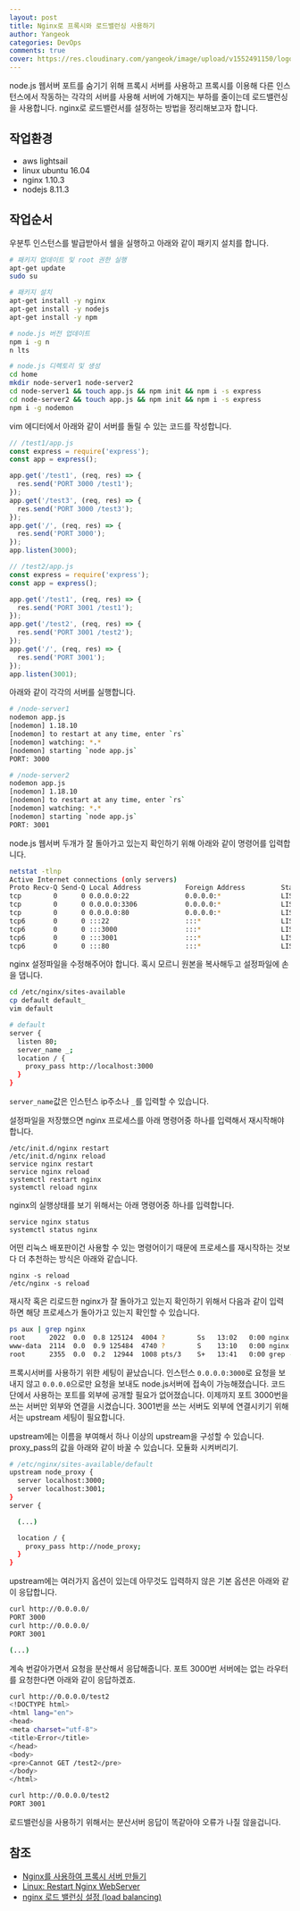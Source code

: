 ```yaml
---
layout: post
title: Nginx로 프록시와 로드밸런싱 사용하기
author: Yangeok
categories: DevOps
comments: true
cover: https://res.cloudinary.com/yangeok/image/upload/v1552491150/logo/posts/nginx.jpg
---
```


node.js 웹서버 포트를 숨기기 위해 프록시 서버를 사용하고 프록시를 이용해 다른 인스턴스에서 작동하는 각각의 서버를 사용해 서버에 가해지는 부하를 줄이는데 로드밸런싱을 사용합니다. nginx로 로드밸런서를 설정하는 방법을 정리해보고자 합니다.

## 작업환경

- aws lightsail
- linux ubuntu 16.04
- nginx 1.10.3
- nodejs 8.11.3

## 작업순서

우분투 인스턴스를 발급받아서 쉘을 실행하고 아래와 같이 패키지 설치를 합니다.

```sh
# 패키지 업데이트 및 root 권한 실행
apt-get update
sudo su

# 패키지 설치
apt-get install -y nginx
apt-get install -y nodejs
apt-get install -y npm

# node.js 버전 업데이트
npm i -g n
n lts

# node.js 디렉토리 및 생성
cd home
mkdir node-server1 node-server2
cd node-server1 && touch app.js && npm init && npm i -s express
cd node-server2 && touch app.js && npm init && npm i -s express
npm i -g nodemon
```

vim 에디터에서 아래와 같이 서버를 돌릴 수 있는 코드를 작성합니다.

```js
// /test1/app.js
const express = require('express');
const app = express();

app.get('/test1', (req, res) => {
  res.send('PORT 3000 /test1');
});
app.get('/test3', (req, res) => {
  res.send('PORT 3000 /test3');
});
app.get('/', (req, res) => {
  res.send('PORT 3000');
});
app.listen(3000);

// /test2/app.js
const express = require('express');
const app = express();

app.get('/test1', (req, res) => {
  res.send('PORT 3001 /test1');
});
app.get('/test2', (req, res) => {
  res.send('PORT 3001 /test2');
});
app.get('/', (req, res) => {
  res.send('PORT 3001');
});
app.listen(3001);
```

아래와 같이 각각의 서버를 실행합니다.

```sh
# /node-server1
nodemon app.js
[nodemon] 1.18.10
[nodemon] to restart at any time, enter `rs`
[nodemon] watching: *.*
[nodemon] starting `node app.js`
PORT: 3000

# /node-server2
nodemon app.js
[nodemon] 1.18.10
[nodemon] to restart at any time, enter `rs`
[nodemon] watching: *.*
[nodemon] starting `node app.js`
PORT: 3001
```

node.js 웹서버 두개가 잘 돌아가고 있는지 확인하기 위해 아래와 같이 명령어를 입력합니다.

```sh
netstat -tlnp
Active Internet connections (only servers)
Proto Recv-Q Send-Q Local Address           Foreign Address         State       PID/Program name
tcp        0      0 0.0.0.0:22              0.0.0.0:*               LISTEN      1102/sshd
tcp        0      0 0.0.0.0:3306            0.0.0.0:*               LISTEN      1097/mysqld
tcp        0      0 0.0.0.0:80              0.0.0.0:*               LISTEN      2022/nginx -g daemo
tcp6       0      0 :::22                   :::*                    LISTEN      1102/sshd
tcp6       0      0 :::3000                 :::*                    LISTEN      2136/node
tcp6       0      0 :::3001                 :::*                    LISTEN      2250/node
tcp6       0      0 :::80                   :::*                    LISTEN      2022/nginx -g daemo
```

nginx 설정파일을 수정해주어야 합니다. 혹시 모르니 원본을 복사해두고 설정파일에 손을 댑니다.

```sh
cd /etc/nginx/sites-available
cp default default_
vim default

# default
server {
  listen 80;
  server_name _;
  location / {
    proxy_pass http://localhost:3000
  }
}
```

`server_name`값은 인스턴스 ip주소나 `_`를 입력할 수 있습니다.

설정파일을 저장했으면 nginx 프로세스를 아래 명령어중 하나를 입력해서 재시작해야 합니다.

```
/etc/init.d/nginx restart
/etc/init.d/nginx reload
service nginx restart
service nginx reload
systemctl restart nginx
systemctl reload nginx
```

nginx의 실행상태를 보기 위해서는 아래 명령어중 하나를 입력합니다.

```
service nginx status
systemctl status nginx
```

어떤 리눅스 배포판이건 사용할 수 있는 명령어이기 때문에 프로세스를 재시작하는 것보다 더 추천하는 방식은 아래와 같습니다.

```
nginx -s reload
/etc/nginx -s reload
```

재시작 혹은 리로드한 nginx가 잘 돌아가고 있는지 확인하기 위해서 다음과 같이 입력하면 해당 프로세스가 돌아가고 있는지 확인할 수 있습니다.

```sh
ps aux | grep nginx
root      2022  0.0  0.8 125124  4004 ?        Ss   13:02   0:00 nginx: master process /usr/sbin/nginx -g daemon on; master_process on;
www-data  2114  0.0  0.9 125484  4740 ?        S    13:10   0:00 nginx: worker process
root      2355  0.0  0.2  12944  1008 pts/3    S+   13:41   0:00 grep --color=auto nginx
```

프록시서버를 사용하기 위한 세팅이 끝났습니다. 인스턴스 `0.0.0.0:3000`로 요청을 보내지 않고 `0.0.0.0`으로만 요청을 보내도 node.js서버에 접속이 가능해졌습니다. 코드단에서 사용하는 포트를 외부에 공개할 필요가 없어졌습니다. 이제까지 포트 3000번을 쓰는 서버만 외부와 연결을 시켰습니다. 3001번을 쓰는 서버도 외부에 연결시키기 위해서는 upstream 세팅이 필요합니다.

upstream에는 이름을 부여해서 하나 이상의 upstream을 구성할 수 있습니다. proxy_pass의 값을 아래와 같이 바꿀 수 있습니다. 모듈화 시켜버리기.

```sh
# /etc/nginx/sites-available/default
upstream node_proxy {
  server localhost:3000;
  server localhost:3001;
}
server {

  (...)

  location / {
    proxy_pass http://node_proxy;
  }
}
```

upstream에는 여러가지 옵션이 있는데 아무것도 입력하지 않은 기본 옵션은 아래와 같이 응답합니다.

```sh
curl http://0.0.0.0/
PORT 3000
curl http://0.0.0.0/
PORT 3001

(...)
```

계속 번갈아가면서 요청을 분산해서 응답해줍니다. 포트 3000번 서버에는 없는 라우터를 요청한다면 아래와 같이 응답하겠죠.

```sh
curl http://0.0.0.0/test2
<!DOCTYPE html>
<html lang="en">
<head>
<meta charset="utf-8">
<title>Error</title>
</head>
<body>
<pre>Cannot GET /test2</pre>
</body>
</html>

curl http://0.0.0.0/test2
PORT 3001
```

로드밸런싱을 사용하기 위해서는 분산서버 응답이 똑같아야 오류가 나질 않을겁니다.

## 참조

- [Nginx를 사용하여 프록시 서버 만들기](https://velog.io/@jeff0720/2018-11-18-2111-%EC%9E%91%EC%84%B1%EB%90%A8-iojomvsf0n)
- [Linux: Restart Nginx WebServer](https://www.cyberciti.biz/faq/nginx-linux-restart/)
- [nginx 로드 밸런싱 설정 (load balancing)](https://www.lesstif.com/pages/viewpage.action?pageId=35357063)
